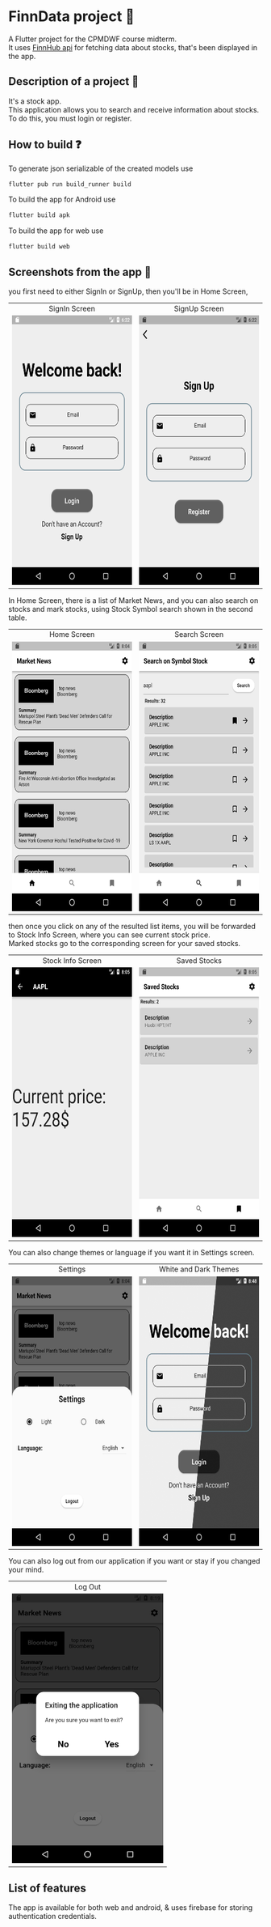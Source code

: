 # FinnData project 💼

A Flutter project for the CPMDWF course midterm.\
It uses [FinnHub api](https://finnhub.io) for fetching data about stocks, that's been displayed in the app.


## Description of a project 📝
It's a stock app.\
This application allows you to search and receive information about stocks.\
To do this, you must login or register.

## How to build ❓
To generate json serializable of the created models use
 ```bash
flutter pub run build_runner build
```
To build the app for Android use
```bash
flutter build apk
```

To build the app for web use
```bash
flutter build web
```
## Screenshots from the app 📱
you first need to either SignIn or SignUp, then you'll be in Home Screen,
<table>
  <tr>
    <td align="center">SignIn Screen</td>
    <td align="center">SignUp Screen</td>
  </tr>
  <tr>
    <td><img src="/screenshots/login.png" width=300 height=533></td>
    <td><img src="/screenshots/register.png" width=300 height=533></td>
  </tr>
</table>


In Home Screen, there is a list of Market News, and you can also search on stocks and mark stocks,
using Stock Symbol search shown in the second table.
<table>
  <tr>
    <td align="center">Home Screen</td>
    <td align="center">Search Screen</td>
  </tr>
  <tr>
    <td><img src="/screenshots/home.png" width=300 height=533></td>
    <td><img src="/screenshots/search.png" width=300 height=533></td>
  </tr>
</table>

then once you click on any of the resulted list items, you will be forwarded to Stock Info Screen, where
you can see current stock price. \
Marked stocks go to the corresponding screen for your saved stocks.
<table>
  <tr>
    <td align="center">Stock Info Screen</td>
    <td align="center">Saved Stocks</td>
  </tr>
  <tr>
    <td><img src="/screenshots/stock.png" width=300 height=533></td>
    <td><img src="/screenshots/saved.png" width=300 height=533></td>
  </tr>
</table>

You can also change themes or language if you want it in Settings screen.
<table>
  <tr>
    <td align="center">Settings</td>
    <td align="center">White and Dark Themes</td>
  </tr>
  <tr>
    <td><img src="/screenshots/settings.png" width=300 height=533></td>
    <td><img src="/screenshots/dark-white-themes.png" width=300 height=533></td>
  </tr>
</table>

You can also log out from our application if you want or stay if you changed your mind.
<table>
  <tr>
    <td align="center">Log Out</td>
  </tr>
  <tr>
    <td><img src="/screenshots/logout.png" width=300 height=533></td>
  </tr>
</table>

## List of features
The app is available for both web and android, & uses firebase for storing authentication credentials.  
    

